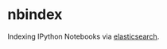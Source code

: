 nbindex
=======

Indexing IPython Notebooks via [elasticsearch](https://github.com/dockerfile/elasticsearch).
